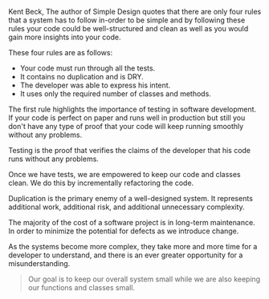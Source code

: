 Kent Beck, The author of Simple Design quotes that there are only four rules that a system has to follow in-order to be simple and by following these rules your code could be well-structured and clean as well as you would gain more insights into your code.

These four rules are as follows:

- Your code must run through all the tests.
- It contains no duplication and is DRY.
- The developer was able to express his intent.
- It uses only the required number of classes and methods.

The first rule highlights the importance of testing in software development. If your code is perfect on paper and runs well in production but still you don't have any type of proof that your code will keep running smoothly without any problems. 

Testing is the proof that verifies the claims of the developer that his code runs without any problems.

Once we have tests, we are empowered to keep our code and classes clean. We do this by incrementally refactoring the code.

Duplication is the primary enemy of a well-designed system. It represents additional work, additional risk, and additional unnecessary complexity.

The majority of the cost of a software project is in long-term maintenance. In order to minimize the potential for defects as we introduce change. 

As the systems become more complex, they take more and more time for a developer to understand, and there is an ever greater opportunity for a misunderstanding.

> Our goal is to keep our overall system small while we are also keeping our functions and classes small.